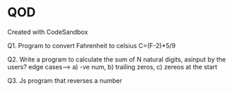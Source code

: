 # QOD
Created with CodeSandbox

Q1. Program to convert Fahrenheit to celsius
C=(F-2)*5/9

Q2. Write a program to calculate the sum of N natural digits, asinput by the users?
edge cases-->
 a) -ve num,
 b) trailing zeros,
 c) zereos at the start
 
Q3. Js program that reverses a number
